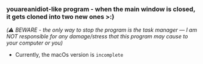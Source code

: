 ### youareanidiot-like program - when the main window is closed, it gets cloned into two new ones >:)
*(⚠️ BEWARE - the only way to stop the program is the task manager — I am NOT responsible for any damage/stress that this program may cause to your computer or you)*

- Currently, the macOs version is `incomplete`
